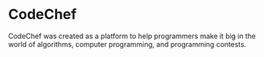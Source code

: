 # CodeChef
CodeChef was created as a platform to help programmers make it big in the world of algorithms, computer programming, and programming contests.

